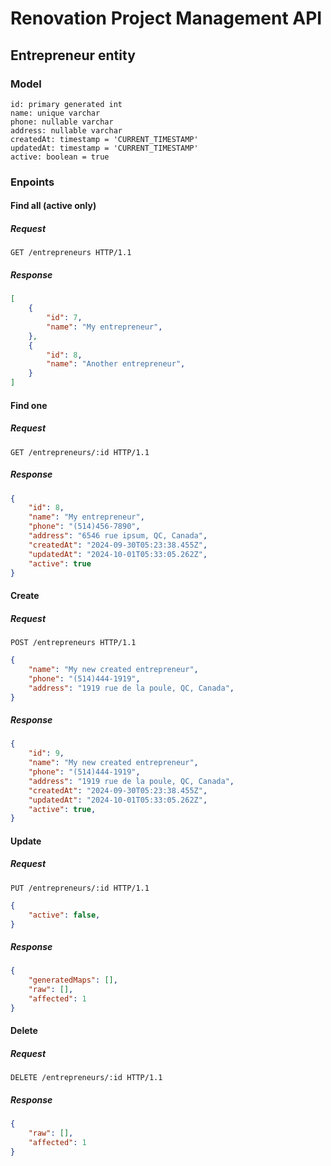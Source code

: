 # Renovation Project Management API

## Entrepreneur entity

### Model
```postgresql
id: primary generated int
name: unique varchar
phone: nullable varchar
address: nullable varchar
createdAt: timestamp = 'CURRENT_TIMESTAMP'
updatedAt: timestamp = 'CURRENT_TIMESTAMP'
active: boolean = true
```

### Enpoints

#### Find all (active only)
##### Request
```http
GET /entrepreneurs HTTP/1.1
```
##### Response
```json
[
    {
        "id": 7,
        "name": "My entrepreneur",
    }, 
    {
        "id": 8,
        "name": "Another entrepreneur",
    }
]
```

#### Find one
##### Request
```http
GET /entrepreneurs/:id HTTP/1.1
```
##### Response
```json
{
    "id": 8,
    "name": "My entrepreneur",
    "phone": "(514)456-7890",
    "address": "6546 rue ipsum, QC, Canada",     
    "createdAt": "2024-09-30T05:23:38.455Z",
    "updatedAt": "2024-10-01T05:33:05.262Z",
    "active": true
}
```

#### Create
##### Request
```http
POST /entrepreneurs HTTP/1.1
```
```json
{
    "name": "My new created entrepreneur",
    "phone": "(514)444-1919",
    "address": "1919 rue de la poule, QC, Canada",     
}
```
##### Response
```json
{
    "id": 9,
    "name": "My new created entrepreneur",
    "phone": "(514)444-1919",
    "address": "1919 rue de la poule, QC, Canada",   
    "createdAt": "2024-09-30T05:23:38.455Z",
    "updatedAt": "2024-10-01T05:33:05.262Z",
    "active": true,
}
```

#### Update
##### Request
```http
PUT /entrepreneurs/:id HTTP/1.1
```
```json
{
    "active": false,
}
```
##### Response
```json
{
    "generatedMaps": [],
    "raw": [],
    "affected": 1
}
```

#### Delete
##### Request
```http
DELETE /entrepreneurs/:id HTTP/1.1
```
##### Response
```json
{
    "raw": [],
    "affected": 1
}
```